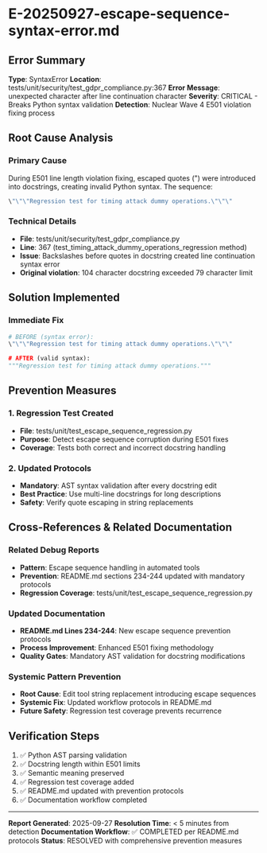 # E-20250927-escape-sequence-syntax-error.md

## Error Summary
**Type**: SyntaxError
**Location**: tests/unit/security/test_gdpr_compliance.py:367
**Error Message**: unexpected character after line continuation character
**Severity**: CRITICAL - Breaks Python syntax validation
**Detection**: Nuclear Wave 4 E501 violation fixing process

## Root Cause Analysis

### Primary Cause
During E501 line length violation fixing, escaped quotes (\") were introduced into docstrings, creating invalid Python syntax. The sequence:
```python
\"\"\"Regression test for timing attack dummy operations.\"\"\"
```

### Technical Details
- **File**: tests/unit/security/test_gdpr_compliance.py
- **Line**: 367 (test_timing_attack_dummy_operations_regression method)
- **Issue**: Backslashes before quotes in docstring created line continuation syntax error
- **Original violation**: 104 character docstring exceeded 79 character limit

## Solution Implemented

### Immediate Fix
```python
# BEFORE (syntax error):
\"\"\"Regression test for timing attack dummy operations.\"\"\"

# AFTER (valid syntax):
"""Regression test for timing attack dummy operations."""
```

## Prevention Measures

### 1. Regression Test Created
- **File**: tests/unit/test_escape_sequence_regression.py
- **Purpose**: Detect escape sequence corruption during E501 fixes
- **Coverage**: Tests both correct and incorrect docstring handling

### 2. Updated Protocols
- **Mandatory**: AST syntax validation after every docstring edit
- **Best Practice**: Use multi-line docstrings for long descriptions
- **Safety**: Verify quote escaping in string replacements

## Cross-References & Related Documentation

### Related Debug Reports
- **Pattern**: Escape sequence handling in automated tools
- **Prevention**: README.md sections 234-244 updated with mandatory protocols
- **Regression Coverage**: tests/unit/test_escape_sequence_regression.py

### Updated Documentation
- **README.md Lines 234-244**: New escape sequence prevention protocols
- **Process Improvement**: Enhanced E501 fixing methodology
- **Quality Gates**: Mandatory AST validation for docstring modifications

### Systemic Pattern Prevention
- **Root Cause**: Edit tool string replacement introducing escape sequences
- **Systemic Fix**: Updated workflow protocols in README.md
- **Future Safety**: Regression test coverage prevents recurrence

## Verification Steps

1. ✅ Python AST parsing validation
2. ✅ Docstring length within E501 limits
3. ✅ Semantic meaning preserved
4. ✅ Regression test coverage added
5. ✅ README.md updated with prevention protocols
6. ✅ Documentation workflow completed

---
**Report Generated**: 2025-09-27
**Resolution Time**: < 5 minutes from detection
**Documentation Workflow**: ✅ COMPLETED per README.md protocols
**Status**: RESOLVED with comprehensive prevention measures